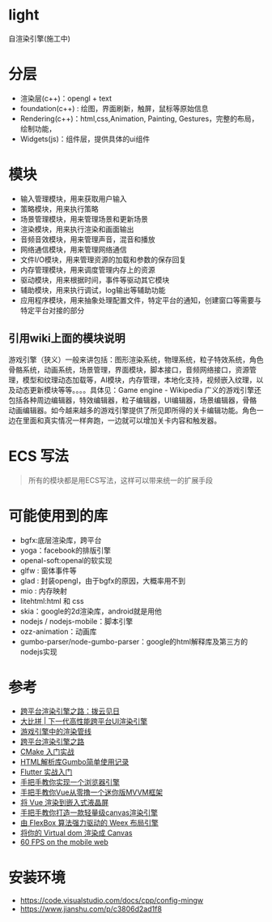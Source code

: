 # light
自渲染引擎(施工中)

# 分层
+ 渲染层(c++)：opengl + text
+ foundation(c++) : 绘图，界面刷新，触屏，鼠标等原始信息
+ Rendering(c++)：html,css,Animation, Painting, Gestures，完整的布局，绘制功能，
+ Widgets(js)：组件层，提供具体的ui组件

# 模块
+ 输入管理模块，用来获取用户输入
+ 策略模块，用来执行策略
+ 场景管理模块，用来管理场景和更新场景
+ 渲染模块，用来执行渲染和画面输出
+ 音频音效模块，用来管理声音，混音和播放
+ 网络通信模块，用来管理网络通信
+ 文件I/O模块，用来管理资源的加载和参数的保存回复
+ 内存管理模块，用来调度管理内存上的资源
+ 驱动模块，用来根据时间，事件等驱动其它模块
+ 辅助模块，用来执行调试，log输出等辅助功能
+ 应用程序模块，用来抽象处理配置文件，特定平台的通知，创建窗口等需要与特定平台对接的部分

## 引用wiki上面的模块说明
游戏引擎（狭义）一般来讲包括：图形渲染系统，物理系统，粒子特效系统，角色骨骼系统，动画系统，场景管理，界面模块，脚本接口，音频网络接口，资源管理，模型和纹理动态加载等，AI模块，内存管理，本地化支持，视频嵌入纹理，以及动态更新模块等等。。。。具体见：Game engine - Wikipedia
广义的游戏引擎还包括各种周边编辑器，特效编辑器，粒子编辑器，UI编辑器，场景编辑器，骨骼动画编辑器。如今越来越多的游戏引擎提供了所见即所得的关卡编辑功能。角色一边在里面和真实情况一样奔跑，一边就可以增加关卡内容和触发器。



# ECS 写法
> 所有的模块都是用ECS写法，这样可以带来统一的扩展手段

# 可能使用到的库
 + bgfx:底层渲染库，跨平台
 + yoga：facebook的排版引擎
 + openal-soft:openal的软实现
 + glfw : 窗体事件等
 + glad : 封装opengl，由于bgfx的原因，大概率用不到
 + mio : 内存映射
 + litehtml:html 和 css
 + skia：google的2d渲染库，android就是用他
 + nodejs / nodejs-mobile：脚本引擎
 + ozz-animation：动画库
 + gumbo-parser/node-gumbo-parser：google的html解释库及第三方的nodejs实现


# 参考
+ [跨平台渲染引擎之路：拨云见日](https://zhuanlan.zhihu.com/p/58817407)
+ [大比拼 | 下一代高性能跨平台UI渲染引擎](https://developer.aliyun.com/article/710474)
+ [游戏引擎中的渲染管线](https://zhuanlan.zhihu.com/p/92165837)
+ [跨平台渲染引擎之路](https://www.zhihu.com/column/c_1088434703387643904)
+ [CMake 入门实战](https://www.hahack.com/codes/cmake)
+ [HTML解析库Gumbo简单使用记录](https://www.cnblogs.com/oloroso/p/9667642.html)
+ [Flutter 实战入门](http://laomengit.com/flutter/widgets/widgets_structure.html)
+ [手把手教你实现一个浏览器引擎](https://segmentfault.com/a/1190000021736006)
+ [手把手教你Vue从零撸一个迷你版MVVM框架](https://blog.csdn.net/u012486840/article/details/104972736)
+ [将 Vue 渲染到嵌入式液晶屏](https://zhuanlan.zhihu.com/p/333179202)
+ [手把手教你打造一款轻量级canvas渲染引擎](https://segmentfault.com/a/1190000021297495?_ea=27021986)
+ [由 FlexBox 算法强力驱动的 Weex 布局引擎](https://www.jianshu.com/p/d085032d4788)
+ [将你的 Virtual dom 渲染成 Canvas](https://zhuanlan.zhihu.com/p/39886896)
+ [60 FPS on the mobile web](https://zhuanlan.zhihu.com/p/39886896)

# 安装环境
+ https://code.visualstudio.com/docs/cpp/config-mingw
+ https://www.jianshu.com/p/c3806d2ad1f8


